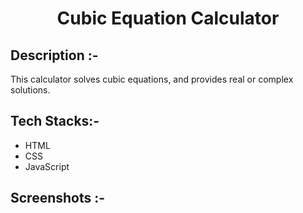 # <p align="center">Cubic Equation Calculator</p>

## Description :-

This calculator solves cubic equations, and provides real or complex solutions.

## Tech Stacks:-

- HTML
- CSS
- JavaScript

## Screenshots :-


